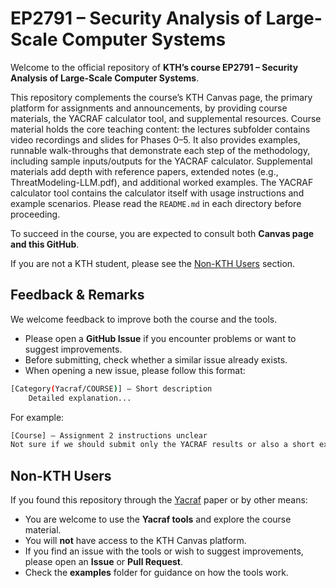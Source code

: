 # EP2791 – Security Analysis of Large-Scale Computer Systems  

Welcome to the official repository of **KTH’s course EP2791 – Security Analysis of Large-Scale Computer Systems**.  

This repository complements the course’s KTH Canvas page, the primary platform for assignments and announcements, by providing course materials, the YACRAF calculator tool, and supplemental resources. Course material holds the core teaching content: the lectures subfolder contains video recordings and slides for Phases 0–5. It also provides examples, runnable walk-throughs that demonstrate each step of the methodology, including sample inputs/outputs for the YACRAF calculator. Supplemental materials add depth with reference papers, extended notes (e.g., ThreatModeling-LLM.pdf), and additional worked examples. The YACRAF calculator tool contains the calculator itself with usage instructions and example scenarios. Please read the ``README.md`` in each directory before proceeding.

To succeed in the course, you are expected to consult both **Canvas page and this GitHub**.  



If you are not a KTH student, please see the [Non-KTH Users](#non-kth-users) section.  


## Feedback & Remarks  

We welcome feedback to improve both the course and the tools.  

- Please open a **GitHub Issue** if you encounter problems or want to suggest improvements.  
- Before submitting, check whether a similar issue already exists.  
- When opening a new issue, please follow this format:  
```bash
[Category(Yacraf/COURSE)] – Short description
    Detailed explanation...
```
For example: 
```bash
[Course] – Assignment 2 instructions unclear  
Not sure if we should submit only the YACRAF results or also a short explanation. An example submission would help.  
```

## Non-KTH Users  

If you found this repository through the [Yacraf](https://link.springer.com/article/10.1007/s10207-023-00713-y) paper or by other means:  

- You are welcome to use the **Yacraf tools** and explore the course material.  
- You will **not** have access to the KTH Canvas platform.  
- If you find an issue with the tools or wish to suggest improvements, please open an **Issue** or **Pull Request**.  
- Check the **examples** folder for guidance on how the tools work.  
